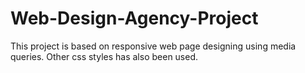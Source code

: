# Web-Design-Agency-Project
This project is based on responsive web page designing using media queries.
Other css styles has also been used.